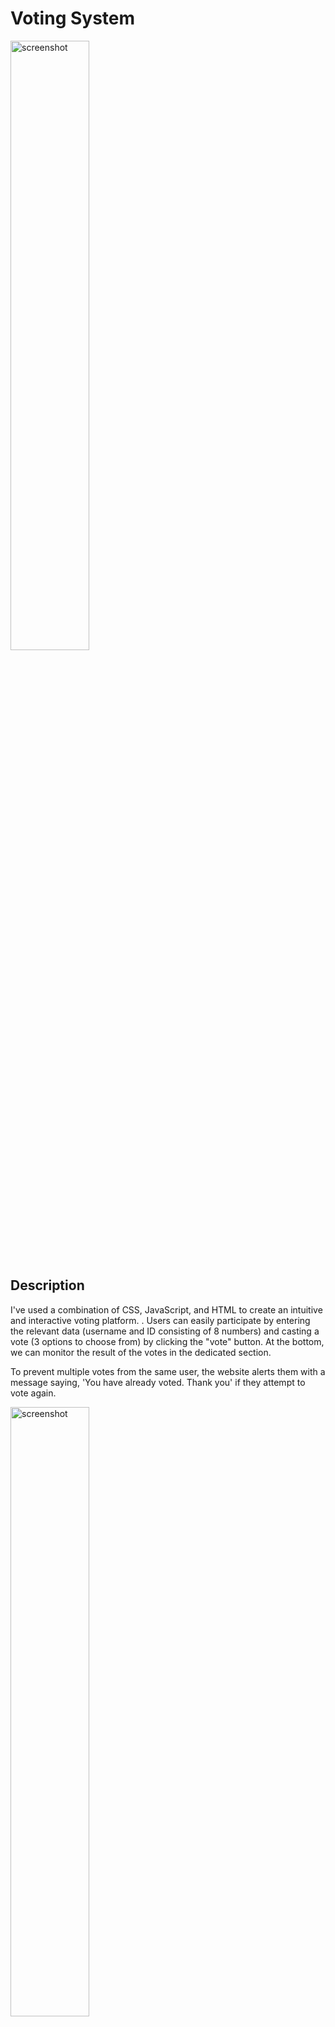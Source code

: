 ﻿# Voting System

<img src="https://github.com/Wikaobl/voting-system/assets/107032701/a7b9d23f-7fe5-4b52-8562-81a0bbcbf6fd" alt="screenshot" width="50%">

## Description

I've used a combination of CSS, JavaScript, and HTML to create an intuitive and interactive voting platform. . Users can easily participate by entering the relevant data (username and ID consisting of 8 numbers) and casting a vote (3 options to choose from) by clicking the "vote" button. At the bottom, we can monitor the result of the votes in the dedicated section.

To prevent multiple votes from the same user, the website alerts them with a message saying, 'You have already voted. Thank you' if they attempt to vote again.

<img src="https://github.com/Wikaobl/voting-system/assets/107032701/63ee3ee2-a9a5-4c50-ac76-f0b73543abc3" alt="screenshot" width="50%">

When an identifier is not correct, hints appear (e.g., it is invalid or too short).
<img src="https://github.com/Wikaobl/voting-system/assets/107032701/f0588025-4427-4881-b5f3-a2698bb2fe09" alt="screenshot" width="50%">
